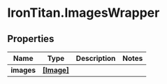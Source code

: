 # IronTitan.ImagesWrapper

## Properties
Name | Type | Description | Notes
------------ | ------------- | ------------- | -------------
**images** | [**[Image]**](Image.md) |  | 


